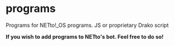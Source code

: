 # programs
Programs for NETto!_OS programs. JS or proprietary Drako script

**If you wish to add programs to NETto's bot. Feel free to do so!**
